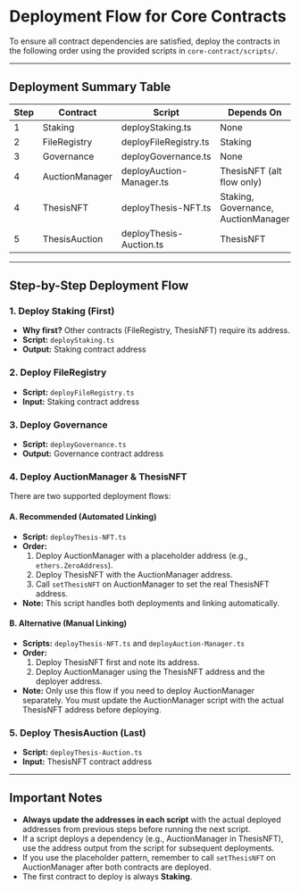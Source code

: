 # Deployment Flow for Core Contracts

To ensure all contract dependencies are satisfied, deploy the contracts in the following order using the provided scripts in `core-contract/scripts/`.

---

## Deployment Summary Table

| Step | Contract         | Script                    | Depends On                |
|------|------------------|---------------------------|---------------------------|
| 1    | Staking          | deployStaking.ts          | None                      |
| 2    | FileRegistry     | deployFileRegistry.ts     | Staking                   |
| 3    | Governance       | deployGovernance.ts       | None                      |
| 4    | AuctionManager   | deployAuction-Manager.ts  | ThesisNFT (alt flow only) |
| 4    | ThesisNFT        | deployThesis-NFT.ts       | Staking, Governance, AuctionManager |
| 5    | ThesisAuction    | deployThesis-Auction.ts   | ThesisNFT                 |

---

## Step-by-Step Deployment Flow

### 1. Deploy Staking (First)
- **Why first?** Other contracts (FileRegistry, ThesisNFT) require its address.
- **Script:** `deployStaking.ts`
- **Output:** Staking contract address

### 2. Deploy FileRegistry
- **Script:** `deployFileRegistry.ts`
- **Input:** Staking contract address

### 3. Deploy Governance
- **Script:** `deployGovernance.ts`
- **Output:** Governance contract address

### 4. Deploy AuctionManager & ThesisNFT
There are two supported deployment flows:

#### A. Recommended (Automated Linking)
- **Script:** `deployThesis-NFT.ts`
- **Order:**
  1. Deploy AuctionManager with a placeholder address (e.g., `ethers.ZeroAddress`).
  2. Deploy ThesisNFT with the AuctionManager address.
  3. Call `setThesisNFT` on AuctionManager to set the real ThesisNFT address.
- **Note:** This script handles both deployments and linking automatically.

#### B. Alternative (Manual Linking)
- **Scripts:** `deployThesis-NFT.ts` and `deployAuction-Manager.ts`
- **Order:**
  1. Deploy ThesisNFT first and note its address.
  2. Deploy AuctionManager using the ThesisNFT address and the deployer address.
- **Note:** Only use this flow if you need to deploy AuctionManager separately. You must update the AuctionManager script with the actual ThesisNFT address before deploying.

### 5. Deploy ThesisAuction (Last)
- **Script:** `deployThesis-Auction.ts`
- **Input:** ThesisNFT contract address

---

## Important Notes
- **Always update the addresses in each script** with the actual deployed addresses from previous steps before running the next script.
- If a script deploys a dependency (e.g., AuctionManager in ThesisNFT), use the address output from the script for subsequent deployments.
- If you use the placeholder pattern, remember to call `setThesisNFT` on AuctionManager after both contracts are deployed.
- The first contract to deploy is always **Staking**.
